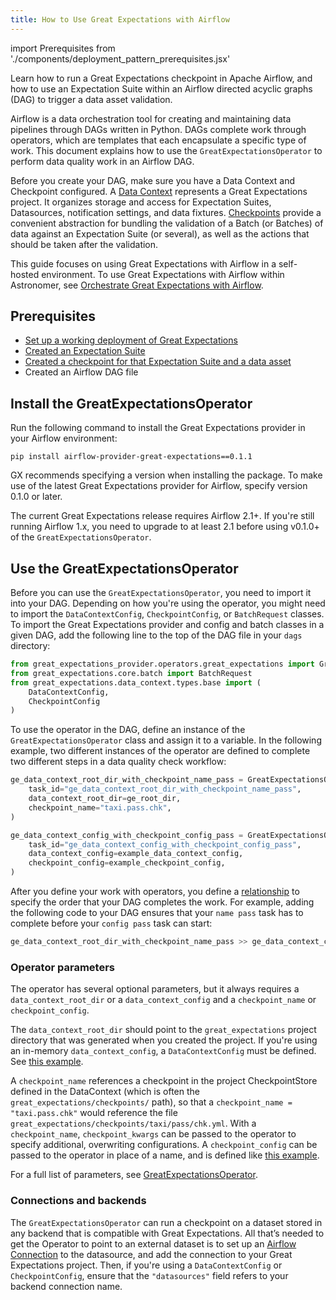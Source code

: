 ```yaml
---
title: How to Use Great Expectations with Airflow
---
```

import Prerequisites from './components/deployment_pattern_prerequisites.jsx'

Learn how to run a Great Expectations checkpoint in Apache Airflow, and how to use an Expectation Suite within an Airflow directed acyclic graphs (DAG) to trigger a data asset validation.

Airflow is a data orchestration tool for creating and maintaining data pipelines through DAGs written in Python. DAGs complete work through operators, which are templates that each encapsulate a specific type of work. This document explains how to use the `GreatExpectationsOperator` to perform data quality work in an Airflow DAG.

Before you create your DAG, make sure you have a Data Context and Checkpoint configured. A [Data Context](https://docs.greatexpectations.io/docs/terms/data_context) represents a Great Expectations project. It organizes storage and access for Expectation Suites, Datasources, notification settings, and data fixtures.  [Checkpoints](https://docs.greatexpectations.io/docs/terms/checkpoint) provide a convenient abstraction for bundling the validation of a Batch (or Batches) of data against an Expectation Suite (or several), as well as the actions that should be taken after the validation.

This guide focuses on using Great Expectations with Airflow in a self-hosted environment. To use Great Expectations with Airflow within Astronomer, see [Orchestrate Great Expectations with Airflow](https://www.astronomer.io/guides/airflow-great-expectations).

## Prerequisites

<Prerequisites>

- [Set up a working deployment of Great Expectations](/docs/guides/setup/setup_overview)
- [Created an Expectation Suite](/docs/guides/expectations/create_expectations_overview)
- [Created a checkpoint for that Expectation Suite and a data asset](../guides/validation/checkpoints/how_to_create_a_new_checkpoint.md)
- Created an Airflow DAG file

</Prerequisites>



## Install the GreatExpectationsOperator

Run the following command to install the Great Expectations provider in your Airflow environment:

```
pip install airflow-provider-great-expectations==0.1.1
```

GX recommends specifying a version when installing the package. To make use of the latest Great Expectations provider for Airflow, specify version 0.1.0 or later.

The current Great Expectations release requires Airflow 2.1+. If you're still running Airflow 1.x, you need to upgrade to at least 2.1 before using v0.1.0+ of the `GreatExpectationsOperator`.


## Use the GreatExpectationsOperator

Before you can use the `GreatExpectationsOperator`, you need to import it into your DAG. Depending on how you're using the operator, you might need to import the `DataContextConfig`, `CheckpointConfig`, or `BatchRequest` classes. To import the Great Expectations provider and config and batch classes in a given DAG, add the following line to the top of the DAG file in your `dags` directory:

```python
from great_expectations_provider.operators.great_expectations import GreatExpectationsOperator
from great_expectations.core.batch import BatchRequest
from great_expectations.data_context.types.base import (
    DataContextConfig,
    CheckpointConfig
)
```

To use the operator in the DAG, define an instance of the `GreatExpectationsOperator` class and assign it to a variable. In the following example, two different instances of the operator are defined to complete two different steps in a data quality check workflow:

```python
ge_data_context_root_dir_with_checkpoint_name_pass = GreatExpectationsOperator(
    task_id="ge_data_context_root_dir_with_checkpoint_name_pass",
    data_context_root_dir=ge_root_dir,
    checkpoint_name="taxi.pass.chk",
)

ge_data_context_config_with_checkpoint_config_pass = GreatExpectationsOperator(
    task_id="ge_data_context_config_with_checkpoint_config_pass",
    data_context_config=example_data_context_config,
    checkpoint_config=example_checkpoint_config,
)
```

After you define your work with operators, you define a [relationship](https://airflow.apache.org/docs/apache-airflow/stable/concepts/tasks.html#relationships) to specify the order that your DAG completes the work. For example, adding the following code to your DAG ensures that your `name pass` task has to complete before your `config pass` task can start:

```python
ge_data_context_root_dir_with_checkpoint_name_pass >> ge_data_context_config_with_checkpoint_config_pass
```

### Operator parameters

The operator has several optional parameters, but it always requires a `data_context_root_dir` or a `data_context_config` and a `checkpoint_name` or `checkpoint_config`.

The `data_context_root_dir` should point to the `great_expectations` project directory that was generated when you created the project. If you're using an in-memory `data_context_config`, a `DataContextConfig` must be defined. See [this example](https://github.com/great-expectations/airflow-provider-great-expectations/blob/main/include/great_expectations/object_configs/example_data_context_config.py).

A `checkpoint_name` references a checkpoint in the project CheckpointStore defined in the DataContext (which is often the `great_expectations/checkpoints/` path), so that a `checkpoint_name = "taxi.pass.chk"` would reference the file `great_expectations/checkpoints/taxi/pass/chk.yml`. With a `checkpoint_name`, `checkpoint_kwargs` can be passed to the operator to specify additional, overwriting configurations. A `checkpoint_config` can be passed to the operator in place of a name, and is defined like [this example](https://github.com/great-expectations/airflow-provider-great-expectations/blob/main/include/great_expectations/object_configs/example_checkpoint_config.py).

For a full list of parameters, see [GreatExpectationsOperator](https://registry.astronomer.io/providers/airflow-provider-great-expectations/versions/0.2.6/modules/GreatExpectationsOperator).

### Connections and backends

The `GreatExpectationsOperator` can run a checkpoint on a dataset stored in any backend that is compatible with Great Expectations. All that’s needed to get the Operator to point to an external dataset is to set up an [Airflow Connection](https://www.astronomer.io/guides/connections) to the datasource, and add the connection to your Great Expectations project. Then, if you're using a `DataContextConfig` or `CheckpointConfig`, ensure that the `"datasources"` field refers to your backend connection name.
